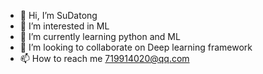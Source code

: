 - 👋 Hi, I’m SuDatong
- 👀 I’m interested in ML
- 🌱 I’m currently learning python and ML
- 💞️ I’m looking to collaborate on Deep learning framework
- 📫 How to reach me 719914020@qq.com

<!---
sdt201909/sdt201909 is a ✨ special ✨ repository because its `README.md` (this file) appears on your GitHub profile.
You can click the Preview link to take a look at your changes.
--->
